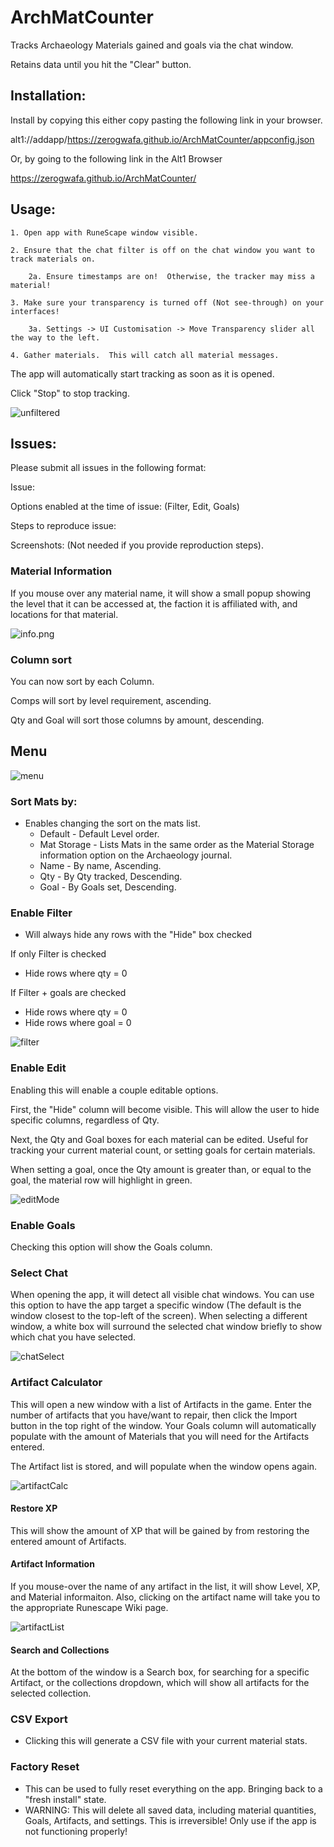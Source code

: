 # ArchMatCounter

Tracks Archaeology Materials gained and goals via the chat window.

Retains data until you hit the "Clear" button.

## Installation:
Install by copying this either copy pasting the following link in your browser. 

alt1://addapp/https://zerogwafa.github.io/ArchMatCounter/appconfig.json

Or, by going to the following link in the Alt1 Browser

https://zerogwafa.github.io/ArchMatCounter/

## Usage:
    1. Open app with RuneScape window visible.

    2. Ensure that the chat filter is off on the chat window you want to track materials on.  

        2a. Ensure timestamps are on!  Otherwise, the tracker may miss a material!

    3. Make sure your transparency is turned off (Not see-through) on your interfaces!  
      
        3a. Settings -> UI Customisation -> Move Transparency slider all the way to the left.
    
    4. Gather materials.  This will catch all material messages.

The app will automatically start tracking as soon as it is opened.

Click "Stop" to stop tracking.

![unfiltered](/images/unfiltered.png)

## Issues:

Please submit all issues in the following format:

Issue:

Options enabled at the time of issue: (Filter, Edit, Goals)

Steps to reproduce issue:

Screenshots: (Not needed if you provide reproduction steps).

### Material Information
If you mouse over any material name, it will show a small popup showing the level that it can be accessed at, the faction it is affiliated with, and locations for that material.

![info.png](/images/info.png)

### Column sort
You can now sort by each Column.

Comps will sort by level requirement, ascending.

Qty and Goal will sort those columns by amount, descending.

## Menu

![menu](/images/menu.png)

### Sort Mats by:

- Enables changing the sort on the mats list.
  - Default - Default Level order.
  - Mat Storage - Lists Mats in the same order as the Material Storage information option on the Archaeology journal.
  - Name - By name, Ascending.
  - Qty - By Qty tracked, Descending.
  - Goal - By Goals set, Descending.

### Enable Filter

- Will always hide any rows with the "Hide" box checked

If only Filter is checked
 -  Hide rows where qty = 0

If Filter + goals are checked
 -  Hide rows where qty = 0
 -  Hide rows where goal = 0

![filter](/images/filter.gif)

### Enable Edit

Enabling this will enable a couple editable options.

First, the "Hide" column will become visible.  This will allow the user to hide specific columns, regardless of Qty.

Next, the Qty and Goal boxes for each material can be edited.  Useful for tracking your current material count, or setting goals for certain materials.

When setting a goal, once the Qty amount is greater than, or equal to the goal, the material row will highlight in green.

![editMode](/images/editMode.png)

### Enable Goals
Checking this option will show the Goals column.

### Select Chat
When opening the app, it will detect all visible chat windows.  You can use this option to have the app target a specific window (The default is the window closest to the top-left of the screen).  When selecting a different window, a white box will surround the selected chat window briefly to show which chat you have selected.

![chatSelect](/images/chatSelect.gif)

### Artifact Calculator

This will open a new window with a list of Artifacts in the game.  Enter the number of artifacts that you have/want to repair, then click the Import button in the top right of the window.  Your Goals column will automatically populate with the amount of Materials that you will need for the Artifacts entered.

The Artifact list is stored, and will populate when the window opens again.  

![artifactCalc](/images/artifactCalc.png)

#### Restore XP

This will show the amount of XP that will be gained by from restoring the entered amount of Artifacts.

#### Artifact Information
If you mouse-over the name of any artifact in the list, it will show Level, XP, and Material informaiton.  Also, clicking on the artifact name will take you to the appropriate Runescape Wiki page.

![artifactList](/images/artifactList.png)

#### Search and Collections
At the bottom of the window is a Search box, for searching for a specific Artifact, or the collections dropdown, which will show all artifacts for the selected collection.



### CSV Export
- Clicking this will generate a CSV file with your current material stats.  


### Factory Reset
- This can be used to fully reset everything on the app.  Bringing back to a "fresh install" state.
- WARNING:  This will delete all saved data, including material quantities, Goals, Artifacts, and settings.  This is irreversible!  Only use if the app is not functioning properly!
